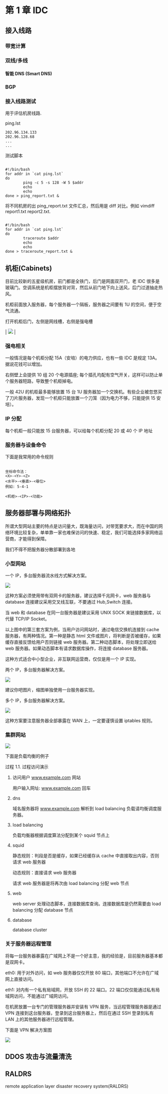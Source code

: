 # 第 1 章 IDC

## 接入线路

### 带宽计算

### 双线/多线

#### 智能 DNS (Smart DNS)

### BGP

### 接入线路测试

用于评估机房线路.

ping.lst

```
202.96.134.133
202.96.128.68
...
...

```

测试脚本

```

#!/bin/bash
for addr in `cat ping.lst`
do
        ping -c 5 -s 128 -W 5 $addr
        echo
        echo
done > ping_report.txt &

```

将不同机房的出 ping_report.txt 文件汇总，然后用是 diff 对比。例如 vimdiff report1.txt report2.txt.

```

#!/bin/bash
for addr in `cat ping.lst`
do
        traceroute $addr
        echo
        echo
done > traceroute_report.txt &

```

## 机柜(Cabinets)

目前比较新的五星级机房，前门都是全铁门，后门是网面双开门，老 IDC 很多是玻璃门。空调系统是机柜摆放背对背，然后从前门地下向上送风，后门过道抽走热风。

机柜前面放入服务器，每个服务器一个隔板，服务器之间要有 1U 的空间，便于空气流通。

打开机柜后门，左侧是网线槽，右侧是强电槽

| ![](img/cabinets.png) |

### 强电相关

一般情况是每个机柜分配 15A（安培）的电力供应，也有一些 IDC 是规定 13A。据说花钱可以增加。

右侧壁上会提供 10 组 20 个电源插座; 每个插孔均配有空气开关，这样可以防止单个服务器短路，导致整个机柜掉电。

一般 42U 的机柜最多能够放置 15 台 1U 服务器加一个交换机。有些企业被忽悠买了刀片服务器，发现一个机柜只能放置一个刀笼（因为电力不够，只能提供 15 安培）。

### IP 分配

每个机柜一般只能放 15 台服务器，可以给每个机柜分配 20 或 40 个 IP 地址

### 服务器与设备命令

下面是我常用的命令规则

```

坐标命令法：
<X>-<Y>-<Z>
<水平>-<垂直>-<巷位>
例如: 5-4-1

<机柜>-<IP>-<功能>

```

## 服务器部署与网络拓扑

所谓大型网站主要的特点是访问量大，既海量访问，对带宽要求大，而在中国的网络环境比较复杂，单单靠一家也难保访问的快速、稳定，我们可能选择多家网络运营商，才能得到保障。

我们不得不把服务器分散部署到各地

### 小型网站

一个 IP，多台服务器流水线方式解决方案。

![](img/line.png)

这种方案必须使用带有双网卡的服务器，建议选择千兆网卡，web 服务器与 database 连接建议采用交叉线互联，不要通过 Hub,Switch 连接。

当 web 和 database 在同一台服务器是建议采用 UNIX SOCK 来链接数据库，以代替 TCP/IP Socket。

以上图中的第三套方案为例，当用户访问网站时，通过电信交换机连接到 cache 服务器，有两种情况。第一种是静态 html 文件或图片，将判断是否被缓存，如果缓存直接反馈给用户否则链接 web 服务器。第二种动态脚本，将处理立即送给 web 服务器。如果动态脚本有请求数据库操作，将连接 database 服务器。

这种方式适合中小型企业，非互联网运营商，仅仅是用一个 IP 实现。

两个 IP，多台服务器解决方案。

![](img/twoip.png)

建议你吧图片，缩图单独使用一台服务器实现。

多个 IP，多台服务器解决方案。

![](img/threeip.png)

这种方案要注意服务器全部暴露在 WAN 上，一定要谨慎设置 iptables 规则。

### 集群网站

![](img/cluster.png)

下面是负载均衡的例子

过程 1.1. 过程访问演示

1.  访问用户 www.example.com 网站

    用户输入网址: www.example.com 回车

2.  dns

    域名服务器将 www.example.com 解析到 load balancing 负载请均衡调度服务器。

3.  load balancing

    负载均衡器根据调度算法分配到某个 squid 节点上

4.  squid

    静态规则：判段是否是缓存，如果已经缓存从 cache 中直接取出内容，否则请求 web 服务器

    动态规则：直接请求 web 服务器

    请求 web 服务器是将再次由 load balancing 分配 web 节点

5.  web

    web server 处理动态脚本，连接数据库查询。连接数据库是仍然需要由 load balancing 分配 database 节点

6.  database

    database cluster

### 关于服务器远程管理

将每一台服务器暴露在广域网上不是一个好主意，我的经验是，目前服务器基本都是双网卡。

eth0: 用于对外访问，如 web 服务器仅仅开放 80 端口，其他端口不允许在广域网上直接访问。

eth1: 对内有一个私有局域网，开放 SSH 的 22 端口。22 端口仅仅能通过私有局域网访问，不能通过广域网访问。

在机房放置一台专门的管理服务器并安装有 VPN 服务，当远程管理服务器是通过 VPN 连接到这台服务器，登录到这台服务器上，然后在通过 SSH 登录到私有 LAN 上的其他服务器进行远程管理。

下面是 VPN 解决方案图

![](img/vpn.png)

## DDOS 攻击与流量清洗

## RALDRS

remote application layer disaster recovery system(RALDRS)